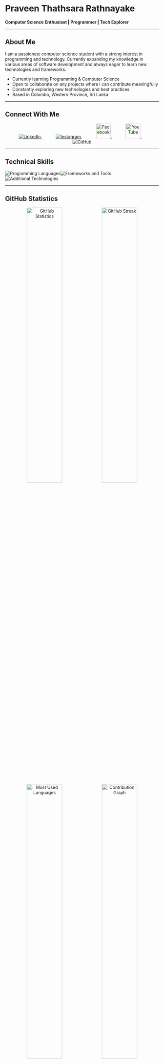 # Praveen Thathsara Rathnayake

**Computer Science Enthusiast | Programmer | Tech Explorer**

---

## About Me

I am a passionate computer science student with a strong interest in programming and technology. Currently expanding my knowledge in various areas of software development and always eager to learn new technologies and frameworks.

- Currently learning Programming & Computer Science
- Open to collaborate on any projects where I can contribute meaningfully
- Constantly exploring new technologies and best practices
- Based in Colombo, Western Province, Sri Lanka

---

## Connect With Me

<p align="center">
  <a href="https://www.linkedin.com/in/praveen-thathsara-rathnayake-994389316/" target="_blank" style="margin: 0 15px;">
    <img src="https://skillicons.dev/icons?i=linkedin" alt="LinkedIn" />
  </a>
  &nbsp;&nbsp;&nbsp;
  <a href="https://www.instagram.com/praveen.__r?igsh=MTdyczl2YXJ6cXppcg==" target="_blank" style="margin: 0 15px;">
    <img src="https://skillicons.dev/icons?i=instagram" alt="Instagram" />
  </a>
  &nbsp;&nbsp;&nbsp;
  <a href="https://www.facebook.com/profile.php?id=100026335351551&mibextid=ZbWKwL" target="_blank" style="margin: 0 15px;">
    <img src="https://cdn.jsdelivr.net/gh/devicons/devicon/icons/facebook/facebook-original.svg" alt="Facebook" width="48" height="48" />
  </a>
  &nbsp;&nbsp;&nbsp;
  <a href="https://youtube.com/@pravlogz?si=jg5vy6Y2QR0eYoYp" target="_blank" style="margin: 0 15px;">
    <img src="https://cdn.simpleicons.org/youtube/FF0000" alt="YouTube" width="48" height="48" />
  </a>
  &nbsp;&nbsp;&nbsp;
  <a href="https://github.com/Praveen-Thathsara" target="_blank" style="margin: 0 15px;">
    <img src="https://skillicons.dev/icons?i=github" alt="GitHub" />
  </a>
</p>

---

## Technical Skills

<p align="left">
  <img src="https://skillicons.dev/icons?i=python,java,js,cpp,html,css" alt="Programming Languages" /><img src="https://skillicons.dev/icons?i=react,nodejs,git,vscode,mysql,mongodb" alt="Frameworks and Tools" /><img src="https://skillicons.dev/icons?i=docker,linux,bash,npm,webpack,tailwind" alt="Additional Technologies" />
</p>

---

## GitHub Statistics

<p align="center">
  <img src="https://github-readme-stats.vercel.app/api?username=Praveen-Thathsara&show_icons=true&theme=tokyonight&hide_border=true&count_private=true&include_all_commits=true" alt="GitHub Statistics" width="48%" />
  <img src="https://github-readme-streak-stats.herokuapp.com/?user=Praveen-Thathsara&theme=tokyonight&hide_border=true" alt="GitHub Streak" width="48%" />
</p>

<p align="center">
  <img src="https://github-readme-stats.vercel.app/api/top-langs/?username=Praveen-Thathsara&layout=compact&theme=tokyonight&hide_border=true&langs_count=8" alt="Most Used Languages" width="48%" />
  <img src="https://github-readme-activity-graph.vercel.app/graph?username=Praveen-Thathsara&theme=tokyo-night&hide_border=true&area=true" alt="Contribution Graph" width="48%" />
</p>

---

## GitHub Trophies

<p align="center">
  <img src="https://github-profile-trophy.vercel.app/?username=Praveen-Thathsara&theme=tokyonight&no-frame=true&no-bg=true&row=1&column=7" alt="GitHub Trophies" />
</p>


---

## Current Focus

- Expanding knowledge in full-stack web development
- Learning advanced algorithms and data structures
- Contributing to open-source projects
- Building practical applications to solve real-world problems

---

## Let's Collaborate

I am always interested in collaborating on innovative projects and learning from the developer community. Feel free to reach out if you have an interesting project or idea.

**Contact:** Connect with me through any of the platforms listed above.

---

<p align="center">
  <i>"The only way to do great work is to love what you do." - Steve Jobs</i>
</p>

<p align="center">
  <sub>This README was crafted with dedication and attention to detail.</sub>
</p>
